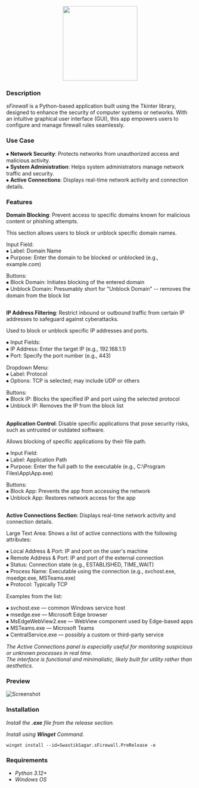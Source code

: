 <div align="middle">
<img height="200" src= "https://i.postimg.cc/3R2m4Vjq/s-Block-4.png"/>
</div>
<div align="left"> <h3>Description</h3></div>
<h><p align="left"> 

*sFirewall* is a Python-based application built using the Tkinter library, designed to enhance the security of computer systems or networks. With an intuitive graphical user interface (GUI), this app empowers users to configure and manage firewall rules seamlessly.</p></h>
<div align="left"> <h3>Use Case</h3></div>

⦁ **Network Security**: Protects networks from unauthorized access and malicious activity.<br>
⦁ **System Administration**: Helps system administrators manage network traffic and security.<br>
⦁ **Active Connections**: Displays real-time network activity and connection details.<br>

<div align="left"> <h3>Features</h3></div>

**Domain Blocking**: Prevent access to specific domains known for malicious content or phishing attempts.<br>

This section allows users to block or unblock specific domain names.<br>

Input Field:<br>
⦁ Label: Domain Name<br>
⦁ Purpose: Enter the domain to be blocked or unblocked (e.g., example.com)<br>

Buttons:<br>
⦁ Block Domain: Initiates blocking of the entered domain<br>
⦁ Unblock Domain: Presumably short for "Unblock Domain" -- removes the domain from the block list<br>
##
**IP Address Filtering**: Restrict inbound or outbound traffic from certain IP addresses to safeguard against cyberattacks.<br>

Used to block or unblock specific IP addresses and ports.<br>

⦁ Input Fields:<br>
⦁ IP Address: Enter the target IP (e.g., 192.168.1.1)<br>
⦁ Port: Specify the port number (e.g., 443)<br>

Dropdown Menu:<br>
⦁ Label: Protocol<br>
⦁ Options: TCP is selected; may include UDP or others<br>

Buttons:<br>
⦁ Block IP: Blocks the specified IP and port using the selected protocol<br>
⦁ Unblock IP: Removes the IP from the block list<br>
##
**Application Control**: Disable specific applications that pose security risks, such as untrusted or outdated software.<br>

Allows blocking of specific applications by their file path.<br>

⦁ Input Field:<br>
⦁ Label: Application Path<br>
⦁ Purpose: Enter the full path to the executable (e.g., C:\Program Files\App\App.exe)<br>

Buttons:<br>
⦁ Block App: Prevents the app from accessing the network<br>
⦁ Unblock App: Restores network access for the app<br>
##
**Active Connections Section**: Displays real-time network activity and connection details.

Large Text Area: Shows a list of active connections with the following attributes:<br>

⦁ Local Address & Port: IP and port on the user's machine<br>
⦁ Remote Address & Port: IP and port of the external connection<br>
⦁ Status: Connection state (e.g., ESTABLISHED, TIME_WAIT)<br>
⦁ Process Name: Executable using the connection (e.g., svchost.exe, msedge.exe, MSTeams.exe)<br>
⦁ Protocol: Typically TCP<br>

Examples from the list:<br>

⦁ svchost.exe — common Windows service host<br>
⦁ msedge.exe — Microsoft Edge browser<br>
⦁ MsEdgeWebView2.exe — WebView component used by Edge-based apps<br>
⦁ MSTeams.exe — Microsoft Teams<br>
⦁ CentralService.exe — possibly a custom or third-party service<br>

*The Active Connections panel is especially useful for monitoring suspicious or unknown processes in real time.*<br>
*The interface is functional and minimalistic, likely built for utility rather than aesthetics.*<br>
<div align="left"> <h3>Preview</h3></div>

![Screenshot](https://i.postimg.cc/SNfvMWzt/Screenshot-2025-04-24-101602.png)

<div align="left"> <h3>Installation</h3></div>

*Install the **.exe** file from the release section.*<br>

*Install using **Winget** Command.*<br>
```
winget install --id=SwastikSagar.sFirewall.PreRelease -e
```

<div align="left"> <h3>Requirements</h3></div>

- *Python 3.12+*
- *Windows OS*
